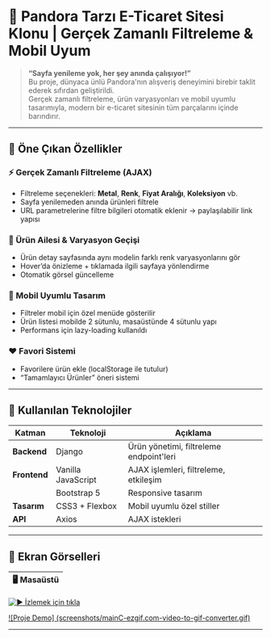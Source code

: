 # 💍 Pandora Tarzı E-Ticaret Sitesi Klonu | Gerçek Zamanlı Filtreleme & Mobil Uyum

> **“Sayfa yenileme yok, her şey anında çalışıyor!”**  
Bu proje, dünyaca ünlü Pandora'nın alışveriş deneyimini birebir taklit ederek sıfırdan geliştirildi.  
Gerçek zamanlı filtreleme, ürün varyasyonları ve mobil uyumlu tasarımıyla, modern bir e-ticaret sitesinin tüm parçalarını içinde barındırır.

---

## 🌟 Öne Çıkan Özellikler

### ⚡️ Gerçek Zamanlı Filtreleme (AJAX)
- Filtreleme seçenekleri: **Metal**, **Renk**, **Fiyat Aralığı**, **Koleksiyon** vb.
- Sayfa yenilemeden anında ürünleri filtrele
- URL parametrelerine filtre bilgileri otomatik eklenir → paylaşılabilir link yapısı

### 💎 Ürün Ailesi & Varyasyon Geçişi
- Ürün detay sayfasında aynı modelin farklı renk varyasyonlarını gör
- Hover’da önizleme + tıklamada ilgili sayfaya yönlendirme
- Otomatik görsel güncelleme

### 📱 Mobil Uyumlu Tasarım
- Filtreler mobil için özel menüde gösterilir
- Ürün listesi mobilde 2 sütunlu, masaüstünde 4 sütunlu yapı
- Performans için lazy-loading kullanıldı

### ❤️ Favori Sistemi
- Favorilere ürün ekle (localStorage ile tutulur)
- “Tamamlayıcı Ürünler” öneri sistemi

---

## 🔧 Kullanılan Teknolojiler

| Katman       | Teknoloji         | Açıklama                                 |
|--------------|-------------------|------------------------------------------|
| **Backend**  | Django             | Ürün yönetimi, filtreleme endpoint'leri |
| **Frontend** | Vanilla JavaScript | AJAX işlemleri, filtreleme, etkileşim   |
|              | Bootstrap 5        | Responsive tasarım                      |
| **Tasarım**  | CSS3 + Flexbox     | Mobil uyumlu özel stiller               |
| **API**      | Axios              | AJAX istekleri                          |

---

## 📸 Ekran Görselleri

| 🖥️ Masaüstü |
|-------------|
[![▶️ İzlemek için tıkla](screenshots/mainC-ezgif.com-video-to-gif-converter.gif)](https://youtu.be/4rmXltN4lzM)

[![Proje Demo] (screenshots/mainC-ezgif.com-video-to-gif-converter.gif)](https://youtu.be/4rmXltN4lzM)


---

